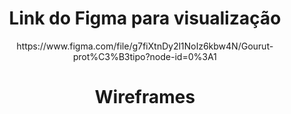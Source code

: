 <h1  align="center">Link do Figma para visualização</h1>

<p  align="center">https://www.figma.com/file/g7fiXtnDy2l1NoIz6kbw4N/Gourut-prot%C3%B3tipo?node-id=0%3A1</p>

<h1  align="center">Wireframes</h1>
